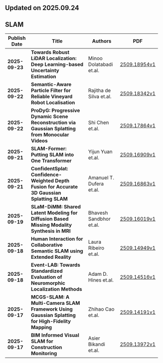 ## Updated on 2025.09.24

## SLAM

|Publish Date|Title|Authors|PDF|
|---|---|---|---|
|**2025-09-23**|**Towards Robust LiDAR Localization: Deep Learning-based Uncertainty Estimation**|Minoo Dolatabadi et.al.|[2509.18954v1](http://arxiv.org/abs/2509.18954v1)|
|**2025-09-22**|**Semantic-Aware Particle Filter for Reliable Vineyard Robot Localisation**|Rajitha de Silva et.al.|[2509.18342v1](http://arxiv.org/abs/2509.18342v1)|
|**2025-09-22**|**ProDyG: Progressive Dynamic Scene Reconstruction via Gaussian Splatting from Monocular Videos**|Shi Chen et.al.|[2509.17864v1](http://arxiv.org/abs/2509.17864v1)|
|**2025-09-21**|**SLAM-Former: Putting SLAM into One Transformer**|Yijun Yuan et.al.|[2509.16909v1](http://arxiv.org/abs/2509.16909v1)|
|**2025-09-21**|**ConfidentSplat: Confidence-Weighted Depth Fusion for Accurate 3D Gaussian Splatting SLAM**|Amanuel T. Dufera et.al.|[2509.16863v1](http://arxiv.org/abs/2509.16863v1)|
|**2025-09-19**|**SLaM-DiMM: Shared Latent Modeling for Diffusion Based Missing Modality Synthesis in MRI**|Bhavesh Sandbhor et.al.|[2509.16019v1](http://arxiv.org/abs/2509.16019v1)|
|**2025-09-18**|**Human Interaction for Collaborative Semantic SLAM using Extended Reality**|Laura Ribeiro et.al.|[2509.14949v1](http://arxiv.org/abs/2509.14949v1)|
|**2025-09-18**|**Event-LAB: Towards Standardized Evaluation of Neuromorphic Localization Methods**|Adam D. Hines et.al.|[2509.14516v1](http://arxiv.org/abs/2509.14516v1)|
|**2025-09-17**|**MCGS-SLAM: A Multi-Camera SLAM Framework Using Gaussian Splatting for High-Fidelity Mapping**|Zhihao Cao et.al.|[2509.14191v1](http://arxiv.org/abs/2509.14191v1)|
|**2025-09-17**|**BIM Informed Visual SLAM for Construction Monitoring**|Asier Bikandi et.al.|[2509.13972v1](http://arxiv.org/abs/2509.13972v1)|

